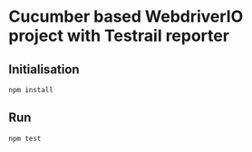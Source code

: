 # Cucumber based WebdriverIO project with Testrail reporter

## Initialisation
``npm install``

## Run
``npm test``
